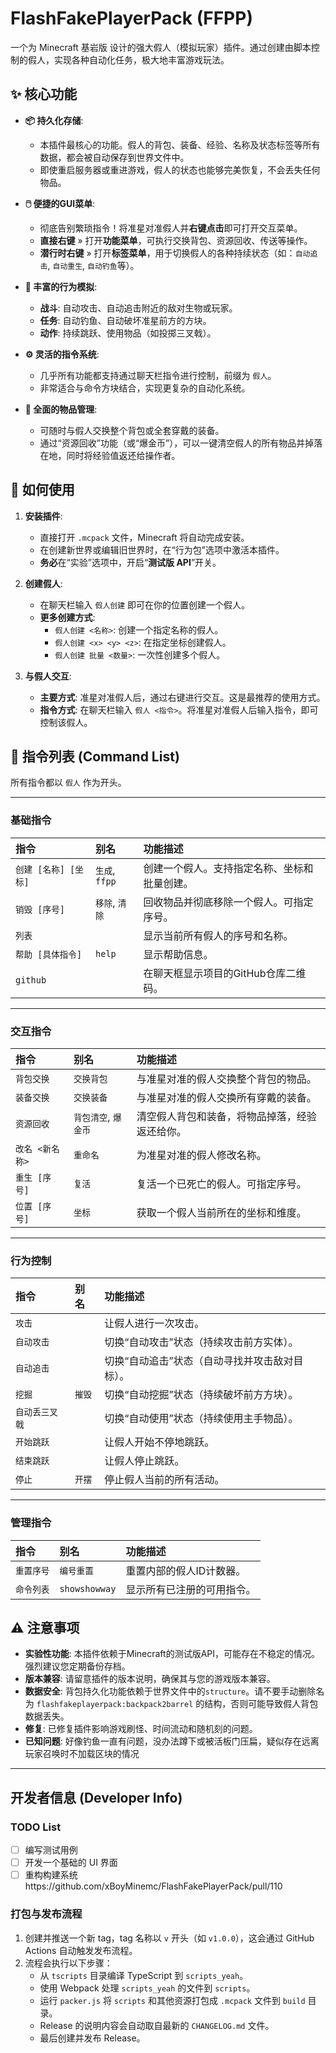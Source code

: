 # FlashFakePlayerPack (FFPP)

一个为 Minecraft 基岩版 设计的强大假人（模拟玩家）插件。通过创建由脚本控制的假人，实现各种自动化任务，极大地丰富游戏玩法。

## ✨ 核心功能

- **📦 持久化存储**:
  - 本插件最核心的功能。假人的背包、装备、经验、名称及状态标签等所有数据，都会被自动保存到世界文件中。
  - 即使重启服务器或重进游戏，假人的状态也能够完美恢复，不会丢失任何物品。

- **🖱️ 便捷的GUI菜单**:
  - 彻底告别繁琐指令！将准星对准假人并**右键点击**即可打开交互菜单。
  - **直接右键** » 打开**功能菜单**，可执行交换背包、资源回收、传送等操作。
  - **潜行时右键** » 打开**标签菜单**，用于切换假人的各种持续状态（如：`自动追击`, `自动重生`, `自动钓鱼`等）。

- **🤖 丰富的行为模拟**:
  - **战斗**: 自动攻击、自动追击附近的敌对生物或玩家。
  - **任务**: 自动钓鱼、自动破坏准星前方的方块。
  - **动作**: 持续跳跃、使用物品（如投掷三叉戟）。

- **⚙️ 灵活的指令系统**:
  - 几乎所有功能都支持通过聊天栏指令进行控制，前缀为 `假人`。
  - 非常适合与命令方块结合，实现更复杂的自动化系统。

- **🎒 全面的物品管理**:
  - 可随时与假人交换整个背包或全套穿戴的装备。
  - 通过“资源回收”功能（或“爆金币”），可以一键清空假人的所有物品并掉落在地，同时将经验值返还给操作者。

## 🚀 如何使用

1.  **安装插件**:
    -   直接打开 `.mcpack` 文件，Minecraft 将自动完成安装。
    -   在创建新世界或编辑旧世界时，在“行为包”选项中激活本插件。
    -   **务必**在“实验”选项中，开启“**测试版 API**”开关。

2.  **创建假人**:
    -   在聊天栏输入 `假人创建` 即可在你的位置创建一个假人。
    -   **更多创建方式**:
        -   `假人创建 <名称>`: 创建一个指定名称的假人。
        -   `假人创建 <x> <y> <z>`: 在指定坐标创建假人。
        -   `假人创建 批量 <数量>`: 一次性创建多个假人。

3.  **与假人交互**:
    -   **主要方式**: 准星对准假人后，通过右键进行交互。这是最推荐的使用方式。
    -   **指令方式**: 在聊天栏输入 `假人 <指令>`。将准星对准假人后输入指令，即可控制该假人。

## 🧾 指令列表 (Command List)

所有指令都以 `假人` 作为开头。

---

### **基础指令**

| 指令 | 别名 | 功能描述 |
| :--- | :--- | :--- |
| `创建 [名称] [坐标]` | `生成`, `ffpp` | 创建一个假人。支持指定名称、坐标和批量创建。 |
| `销毁 [序号]` | `移除`, `清除` | 回收物品并彻底移除一个假人。可指定序号。 |
| `列表` | | 显示当前所有假人的序号和名称。 |
| `帮助 [具体指令]` | `help` | 显示帮助信息。 |
| `github` | | 在聊天框显示项目的GitHub仓库二维码。 |

---

### **交互指令**

| 指令 | 别名 | 功能描述 |
| :--- | :--- | :--- |
| `背包交换` | `交换背包` | 与准星对准的假人交换整个背包的物品。 |
| `装备交换` | `交换装备` | 与准星对准的假人交换所有穿戴的装备。 |
| `资源回收` | `背包清空`, `爆金币` | 清空假人背包和装备，将物品掉落，经验返还给你。 |
| `改名 <新名称>` | `重命名` | 为准星对准的假人修改名称。 |
| `重生 [序号]` | `复活` | 复活一个已死亡的假人。可指定序号。 |
| `位置 [序号]` | `坐标` | 获取一个假人当前所在的坐标和维度。 |

---

### **行为控制**

| 指令 | 别名 | 功能描述 |
| :--- | :--- | :--- |
| `攻击` | | 让假人进行一次攻击。 |
| `自动攻击` | | 切换“自动攻击”状态（持续攻击前方实体）。 |
| `自动追击` | | 切换“自动追击”状态（自动寻找并攻击敌对目标）。 |
| `挖掘` | `摧毁` | 切换“自动挖掘”状态（持续破坏前方方块）。 |
| `自动丢三叉戟`| | 切换“自动使用”状态（持续使用主手物品）。 |
| `开始跳跃` | | 让假人开始不停地跳跃。 |
| `结束跳跃` | | 让假人停止跳跃。 |
| `停止` | `开摆` | 停止假人当前的所有活动。 |

---

### **管理指令**

| 指令 | 别名 | 功能描述 |
| :--- | :--- | :--- |
| `重置序号` | `编号重置` | 重置内部的假人ID计数器。 |
| `命令列表` | `showshowway` | 显示所有已注册的可用指令。 |


## ⚠️ 注意事项

- **实验性功能**: 本插件依赖于Minecraft的测试版API，可能存在不稳定的情况。强烈建议您定期备份存档。
- **版本兼容**: 请留意插件的版本说明，确保其与您的游戏版本兼容。
- **数据安全**: 背包持久化功能依赖于世界文件中的`structure`。请不要手动删除名为 `flashfakeplayerpack:backpack2barrel` 的结构，否则可能导致假人背包数据丢失。
- **修复**: 已修复插件影响游戏刷怪、时间流动和随机刻的问题。
- **已知问题**: 好像钓鱼一直有问题，没办法蹲下或被活板门压扁，疑似存在远离玩家召唤时不加载区块的情况

---

## 开发者信息 (Developer Info)

### TODO List
- [ ] 编写测试用例
- [ ] 开发一个基础的 UI 界面
- [ ] 重构构建系统https://github.com/xBoyMinemc/FlashFakePlayerPack/pull/110

### 打包与发布流程
1. 创建并推送一个新 tag，tag 名称以 `v` 开头（如 `v1.0.0`），这会通过 GitHub Actions 自动触发发布流程。
2. 流程会执行以下步骤：
   - 从 `tscripts` 目录编译 TypeScript 到 `scripts_yeah`。
   - 使用 Webpack 处理 `scripts_yeah` 的文件到 `scripts`。
   - 运行 `packer.js` 将 `scripts` 和其他资源打包成 `.mcpack` 文件到 `build` 目录。
   - Release 的说明内容会自动取自最新的 `CHANGELOG.md` 文件。
   - 最后创建并发布 Release。